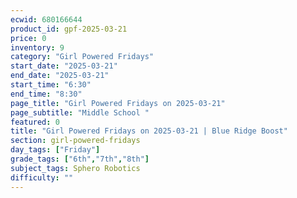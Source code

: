 ```yaml
---
ecwid: 680166644
product_id: gpf-2025-03-21
price: 0
inventory: 9
category: "Girl Powered Fridays"
start_date: "2025-03-21"
end_date: "2025-03-21"
start_time: "6:30"
end_time: "8:30"
page_title: "Girl Powered Fridays on 2025-03-21"
page_subtitle: "Middle School "
featured: 0
title: "Girl Powered Fridays on 2025-03-21 | Blue Ridge Boost"
section: girl-powered-fridays
day_tags: ["Friday"]
grade_tags: ["6th","7th","8th"]
subject_tags: Sphero Robotics
difficulty: ""
---
```


